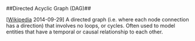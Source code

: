 ##Directed Acyclic Graph (DAG)##

\[[Wikipedia](http://en.wikipedia.org/wiki/Directed_acyclic_graph) 2014-09-29\] A directed graph (i.e. where each node connection has a direction) that involves no loops, or cycles. Often used to model entities that have a temporal or causal relationship to each other.
